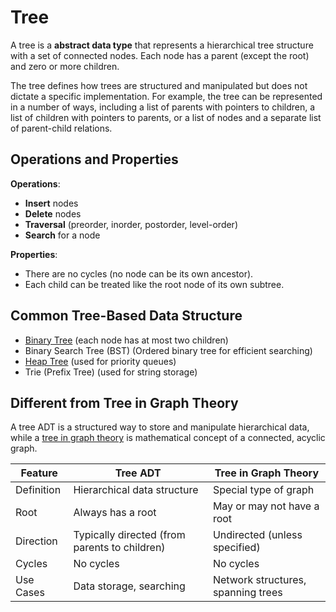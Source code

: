 # Tree

A tree is a **abstract data type** that represents a hierarchical tree
structure with a set of connected nodes. Each node has a parent (except the root) and
zero or more children.

The tree defines how trees are structured and manipulated but does not dictate a specific
implementation. For example, the tree can be represented in a number of ways, including
a list of parents with
pointers to children, a list of children with pointers to parents, or a list of nodes
and a separate list of parent-child relations.

## Operations and Properties

**Operations**:

- **Insert** nodes
- **Delete** nodes
- **Traversal** (preorder, inorder, postorder, level-order)
- **Search** for a node

**Properties**:

- There are no cycles (no node can be its own ancestor).
- Each child can be treated like the root node of its own subtree.

## Common Tree-Based Data Structure

- [Binary Tree](../data-structure/binary-tree/binary-tree.md) (each node has at most two
children)
- Binary Search Tree (BST) (Ordered binary tree for efficient searching)
- [Heap Tree](../data-structure/heap/index.md) (used for priority queues)
- Trie (Prefix Tree) (used for string storage)

## Different from Tree in Graph Theory

A tree ADT is a structured way to store and manipulate hierarchical data, while a
[tree in graph theory](../algorithms/graph/tree.md) is mathematical concept of a
connected, acyclic graph.

| Feature    | Tree ADT                                      | Tree in Graph Theory               |
|------------|-----------------------------------------------|------------------------------------|
| Definition | Hierarchical data structure                   | Special type of graph              |
| Root       | Always has a root                             | May or may not have a root         |
| Direction  | Typically directed (from parents to children) | Undirected (unless specified)      |
| Cycles     | No cycles                                     | No cycles                          |
| Use Cases  | Data storage, searching                       | Network structures, spanning trees |
